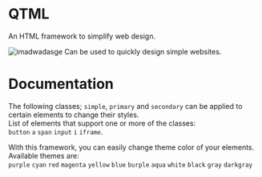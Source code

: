 # QTML
An HTML framework to simplify web design.<br/>

![imadwadasge](https://github.com/alvin677/QTML/assets/112005397/905fe326-9089-416d-bc61-c6e477404428)
Can be used to quickly design simple websites.

# Documentation
The following classes; `simple`, `primary` and `secondary` can be applied to certain elements to change their styles.<br/>
List of elements that support one or more of the classes:<br/>`button` `a` `span` `input` `i` `iframe`.

With this framework, you can easily change theme color of your elements. Available themes are:<br/>
`purple` `cyan` `red` `magenta` `yellow` `blue` `burple` `aqua` `white` `black` `gray` `darkgray`
